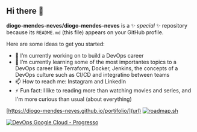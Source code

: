 ## Hi there 👋


**diogo-mendes-neves/diogo-mendes-neves** is a ✨ _special_ ✨ repository because its `README.md` (this file) appears on your GitHub profile.

Here are some ideas to get you started:

- 🔭 I’m currently working on to build a DevOps career
- 🌱 I’m currently learning some of the most importantes topics to a DevOps career like Terraform, Docker, Jenkins, the concepts of a DevOps culture such as CI/CD and integratino between teams
- 📫 How to reach me: Instagram and LinkedIn
- ⚡ Fun fact: I like to reading more than watching movies and series, and I'm more curious than usual (about everything)


[https://diogo-mendes-neves.github.io/portifolio/](url)
[![roadmap.sh](https://roadmap.sh/card/wide/68e05fc0399d9064911d1bfb?variant=dark&roadmaps=devops%2Cdocker%2Cterraform)](https://roadmap.sh)

[![DevOps Google Cloud - Progresso](https://img.shields.io/badge/Google%20Cloud%20DevOps-10%25%20conclu%C3%ADdo-blue)](https://www.cloudskillsboost.google/paths/20)
